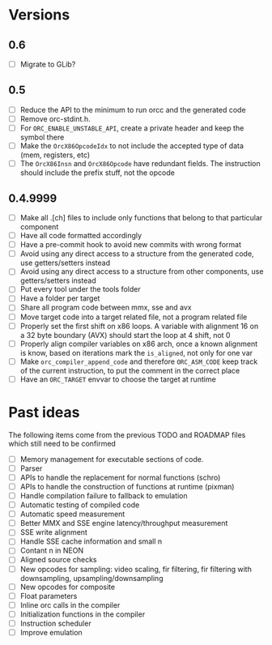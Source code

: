 Versions
========

0.6
---
- [ ] Migrate to GLib?

0.5
---
- [ ] Reduce the API to the minimum to run orcc and the generated code
- [ ] Remove orc-stdint.h.
- [ ] For `ORC_ENABLE_UNSTABLE_API`, create a private header and keep the symbol there
- [ ] Make the `OrcX86OpcodeIdx` to not include the accepted type of data (mem, registers, etc)
- [ ] The `OrcX86Insn` and `OrcX86Opcode` have redundant fields. The instruction should include the prefix stuff, not the opcode

0.4.9999
--------
- [ ] Make all .[ch] files to include only functions that belong to that particular component
- [ ] Have all code formatted accordingly
- [ ] Have a pre-commit hook to avoid new commits with wrong format
- [ ] Avoid using any direct access to a structure from the generated code, use getters/setters instead
- [ ] Avoid using any direct access to a structure from other components, use getters/setters instead
- [ ] Put every tool under the tools folder
- [ ] Have a folder per target
- [ ] Share all program code between mmx, sse and avx
- [ ] Move target code into a target related file, not a program related file
- [ ] Properly set the first shift on x86 loops. A variable with alignment 16 on a 32 byte boundary (AVX) should start the loop at 4 shift, not 0
- [ ] Properly align compiler variables on x86 arch, once a known alignment is know, based on iterations mark the `is_aligned`, not only for one var
- [ ] Make `orc_compiler_append_code` and therefore `ORC_ASM_CODE` keep track of the current instruction, to put the comment in the correct place
- [ ] Have an `ORC_TARGET` envvar to choose the target at runtime

Past ideas
==========
The following items come from the previous TODO and ROADMAP files which still need to be confirmed

- [ ] Memory management for executable sections of code.
- [ ] Parser
- [ ] APIs to handle the replacement for normal functions (schro)
- [ ] APIs to handle the construction of functions at runtime (pixman)
- [ ] Handle compilation failure to fallback to emulation
- [ ] Automatic testing of compiled code
- [ ] Automatic speed measurement
- [ ] Better MMX and SSE engine latency/throughput measurement
- [ ] SSE write alignment
- [ ] Handle SSE cache information and small n
- [ ] Contant n in NEON
- [ ] Aligned source checks
- [ ] New opcodes for sampling: video scaling, fir filtering, fir filtering with downsampling, upsampling/downsampling
- [ ] New opcodes for composite
- [ ] Float parameters
- [ ] Inline orc calls in the compiler
- [ ] Initialization functions in the compiler
- [ ] Instruction scheduler
- [ ] Improve emulation

